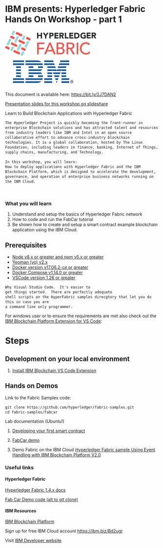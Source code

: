 # IBM presents: Hyperledger Fabric Hands On Workshop - part 1

![Hyperledger Fabric](images/hyperledger_fabric_logo_color.png) 
![IBM](images/IBM-logo-all-colors.gif)


This document is available here: https://bit.ly/2J7DAN2

[Presentation slides for this workshop on slideshare](https://www.slideshare.net/GrantSteinfeld/ibm-presents-hyperledger-fabric-hands-on-workshop-part-1)


Learn to Build Blockchain Applications with Hyperledger Fabric


```
The Hyperledger Project is quickly becoming the front-runner in enterprise Blockchain solutions and has attracted talent and resources from industry leaders like IBM and Intel in an open source collaborative effort to advance cross-industry blockchain technologies. It is a global collaboration, hosted by The Linux Foundation, including leaders in finance, banking, Internet of Things, supply chains, manufacturing, and Technology.

In this workshop, you will learn:
How to deploy applications with Hyperledger Fabric and the IBM Blockchain Platform, which is designed to accelerate the development, governance, and operation of enterprise business networks running on the IBM Cloud.



```
### What you will learn
1. Understand and setup the basics of Hyperledger Fabric network
1. How to code and run the FabCar tutorial
1. Be shown how to create and setup a smart contract example blockchain application using the IBM Cloud.

## Prerequisites
- [Node v8.x or greater and npm v5.x or greater](https://nodejs.org/en/download/)
- [Yeoman (yo) v2.x](http://yeoman.io/)
- [Docker version v17.06.2-ce or greater](https://www.docker.com/get-docker)
- [Docker Compose v1.14.0 or greater](https://docs.docker.com/compose/install/)
- [VSCode version 1.26 or greater](https://code.visualstudio.com)

```
Why Visual Studio Code.  It's easier to 
get things started.  There are perfectly adequate
shell scripts on the HyperFabric samples direcgtory that let you do this in case you are
a command line only programmer.
```
For windows user or to ensure the requirements are met also check out the [IBM Blockchain Platform Extension for VS Code](https://github.com/IBM-Blockchain/blockchain-vscode-extension/blob/master/README.md#requirements):

# Steps
## Development on your local environment
1. [Install IBM Blockchain VS Code Extension](#step-1-Install-IBM-Blockchain-VS-Code-Extension)


## Hands on Demos

Link to the Fabric Samples code:
```
git clone https://github.com/hyperledger/fabric-samples.git
cd fabric-samples/fabcar
```
Lab documentation (Ubuntu!)
1) [Developing your first smart contract](https://github.com/ibm-blockchain-workshop/ibm-blockchain-workshop.github.io/blob/master/docs/Lab2-IBPVSCodeDevelopingyourFirstContract.pdf)



2) [FabCar demo](https://github.com/ibm-blockchain-workshop/ibm-blockchain-workshop.github.io/blob/master/docs/Lab3-IBPVSCodeExtensionUsinganExistingContract.pdf)


3) Demo Fabric on the IBM Cloud
[Hyperledger Fabric sample Using Event Handling with IBM Blockchain Platform V2.0](https://github.com/IBM/auction-events/)



### Useful links
#### Hyperledger Fabric

[Hyperledger Fabric 1.4.x docs](https://hyperledger-fabric.readthedocs.io/)

[Fab Car Demo code (alt to git clone)](
https://github.com/hyperledger/fabric-samples/tree/release-1.4/fabcar)

#### IBM Resources

[IBM Blockchain Platform](https://www.ibm.com/blockchain/platform)


Sign up for free IBM Cloud account 
https://ibm.biz/Bd2ugr

Visit [IBM Developer website](https://developer.ibm.com/)





